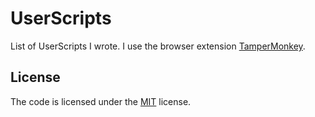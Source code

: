 # UserScripts

List of UserScripts I wrote. I use the browser extension [TamperMonkey](https://www.tampermonkey.net/).

## License

The code is licensed under the [MIT](./LICENSE) license.
